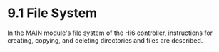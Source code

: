 ﻿# 9.1 File System

In the MAIN module's file system of the Hi6 controller, instructions for creating, copying, and deleting directories and files are described.